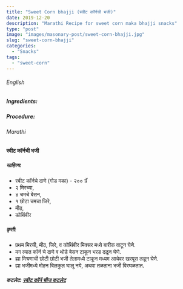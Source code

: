 ```yaml
---
title: "Sweet Corn bhajji (स्वीट कॉर्नची भजी)"
date: 2019-12-20
description: "Marathi Recipe for sweet corn maka bhajji snacks"
type: "post"
image: "images/masonary-post/sweet-corn-bhajji.jpg"
slug: "sweet-corn-bhajji"
categories: 
  - "Snacks"
tags:
  - "sweet-corn"
---
```


###### English




####



##### Ingredients: 







##### Procedure:








###### Marathi




#### स्वीट कॉर्नची भजी 



##### साहित्य: 


- स्वीट कॉर्नचे दाणे (गोड मका) - २०० ग्रॅ 
- २ मिरच्या,
- ४ चमचे बेसन,
- १ छोटा चमचा जिरे,
- मीठ,
- कोथिंबीर 


##### कृती:


- प्रथम मिरची, मीठ, जिरे, व कोथिंबीर मिक्सर मध्ये बारीक वाटून घेणे.
- मग त्यात कॉर्न चे दाणे व थोडे बेसन टाकून भरड दळून घेणे.
- ह्या मिश्रणाची छोटी छोटी भजी तेलामध्ये टाकून मध्यम आचेवर खरपूस तळून घेणे.
- ह्या भजीमध्ये मोहन बिलकुल घालू नये, अथवा तळताना भजी विरघळतात.



##### कटलेट: [स्वीट कॉर्न चीज कटलेट](/sweet-corn-cheese-cutlet) 